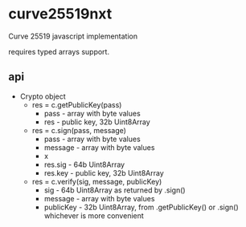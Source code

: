 curve25519nxt
=============

Curve 25519 javascript implementation

requires typed arrays support.

api
---

* Crypto object
  * res = c.getPublicKey(pass)
    * pass - array with byte values
    * res - public key, 32b Uint8Array
  * res = c.sign(pass, message)
    * pass - array with byte values
    * message - array with byte values
    * x
    * res.sig - 64b Uint8Array
    * res.key - public key, 32b Uint8Array
  * res = c.verify(sig, message, publicKey)
    * sig - 64b Uint8Array as returned by .sign()
    * message - array with byte values
    * publicKey - 32b Uint8Array, from .getPublicKey() or .sign() whichever is more convenient

